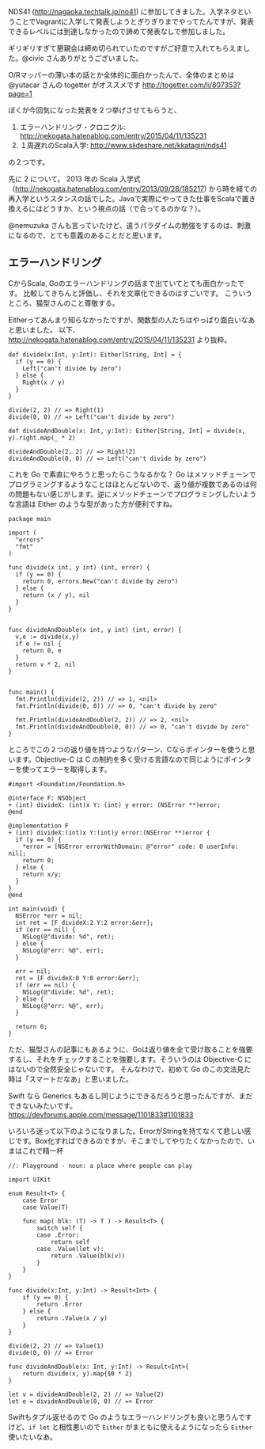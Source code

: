 NDS41 (http://nagaoka.techtalk.jp/no41) に参加してきました。入学ネタということでVagrantに入学して発表しようとぎりぎりまでやってたんですが、発表できるレベルには到達しなかったので諦めて発表なしで参加しました。

ギリギリすぎて懇親会は締め切られていたのですがご好意で入れてもらえました。@civic さんありがとうございました。

O/Rマッパーの薄い本の話とか全体的に面白かったんで、全体のまとめは @yutacar さんの togetter がオススメです http://togetter.com/li/807353?page=1

ぼくが今回気になった発表を２つ挙げさせてもらうと、

1. エラーハンドリング・クロニクル: http://nekogata.hatenablog.com/entry/2015/04/11/135231
2. １周遅れのScala入学: http://www.slideshare.net/kkatagiri/nds41

の２つです。

先に 2 について。
2013 年の Scala 入学式（http://nekogata.hatenablog.com/entry/2013/09/28/185217) から時を経ての再入学というスタンスの話でした。Javaで実際にやってきた仕事をScalaで置き換えるにはどうすか、という視点の話（で合ってるのかな？）。

@nemuzuka さんも言っていたけど、違うパラダイムの勉強をするのは、刺激になるので、とても意義のあることだと思います。

## エラーハンドリング

CからScala, Goのエラーハンドリングの話まで出ていてとても面白かったです。
比較してきちんと評価し、それを文章化できるのはすごいです。
こういうところ、猫型さんのこと尊敬する。

Eitherってあんまり知らなかったですが、関数型の人たちはやっぱり面白いなあと思いました。
以下、 http://nekogata.hatenablog.com/entry/2015/04/11/135231 より抜粋。

```
def divide(x:Int, y:Int): Either[String, Int] = {
  if (y == 0) {
    Left("can't divide by zero")
  } else {
    Right(x / y)
  }
}

divide(2, 2) // => Right(1)
divide(0, 0) // => Left("can't divide by zero")

def divideAndDouble(x: Int, y:Int): Either[String, Int] = divide(x, y).right.map(_ * 2)

divideAndDouble(2, 2) // => Right(2)
divideAndDouble(0, 0) // => Left("can't divide by zero")
```

これを Go で素直にやろうと思ったらこうなるかな？
Go はメソッドチェーンでプログラミングするようなことはほとんどないので、返り値が複数であるのは何の問題もない感じがします。逆にメソッドチェーンでプログラミングしたいような言語は Either のような型があった方が便利ですね。

```
package main

import (
  "errors"
  "fmt"
)

func divide(x int, y int) (int, error) {
  if (y == 0) {
    return 0, errors.New("can't divide by zero")
  } else {
    return (x / y), nil
  }
}


func divideAndDouble(x int, y int) (int, error) {
  v,e := divide(x,y)
  if e != nil {
    return 0, e
  }
  return v * 2, nil
}


func main() {
  fmt.Println(divide(2, 2)) // => 1, <nil>
  fmt.Println(divide(0, 0)) // => 0, "can't divide by zero"

  fmt.Println(divideAndDouble(2, 2)) // => 2, <nil>
  fmt.Println(divideAndDouble(0, 0)) // => 0, "can't divide by zero"
}
```

ところでこの２つの返り値を持つようなパターン、Cならポインターを使うと思います。Objective-C は C の制約を多く受ける言語なので同じようにポインターを使ってエラーを取得します。

```
#import <Foundation/Foundation.h>

@interface F: NSObject
+ (int) divideX: (int)x Y: (int) y error: (NSError **)error;
@end

@implementation F
+ (int) divideX:(int)x Y:(int)y error:(NSError **)error {
  if (y == 0) {
    *error = [NSError errorWithDomain: @"error" code: 0 userInfo: nil];
    return 0;
  } else {
    return x/y;
  }
}
@end

int main(void) {
  NSError *err = nil;
  int ret = [F divideX:2 Y:2 error:&err];
  if (err == nil) {
    NSLog(@"divide: %d", ret);
  } else {
    NSLog(@"err: %@", err);
  }

  err = nil;
  ret = [F divideX:0 Y:0 error:&err];
  if (err == nil) {
    NSLog(@"divide: %d", ret);
  } else {
    NSLog(@"err: %@", err);
  }

  return 0;
}
```

ただ、猫型さんの記事にもあるように、Goは返り値を全て受け取ることを強要するし、それをチェックすることを強要します。そういうのは Objective-C にはないので全然安全じゃないです。
そんなわけで、初めて Go のこの文法見た時は「スマートだなあ」と思いました。


Swift なら Generics もあるし同じようにできるだろうと思ったんですが、まだできないみたいです。
https://devforums.apple.com/message/1101833#1101833

いろいろ迷って以下のようになりました。ErrorがStringを持てなくて悲しい感じです。Box化すればできるのですが、そこまでしてやりたくなかったので、いまはこれで精一杯

```
//: Playground - noun: a place where people can play

import UIKit

enum Result<T> {
    case Error
    case Value(T)
    
    func map( blk: (T) -> T ) -> Result<T> {
        switch self {
        case .Error:
            return self
        case .Value(let v):
            return .Value(blk(v))
        }
    }
}

func divide(x:Int, y:Int) -> Result<Int> {
    if (y == 0) {
        return .Error
    } else {
        return .Value(x / y)
    }
}

divide(2, 2) // => Value(1)
divide(0, 0) // => Error

func divideAndDouble(x: Int, y:Int) -> Result<Int>{
    return divide(x, y).map{$0 * 2}
}

let v = divideAndDouble(2, 2) // => Value(2)
let e = divideAndDouble(0, 0) // => Error
```

Swiftもタプル返せるので Go のようなエラーハンドリングも良いと思うんですけど、`if let` と相性悪いので `Either` がまともに使えるようになったら `Either` 使いたいなあ。
